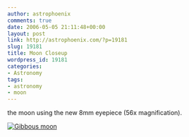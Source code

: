 ```yaml
---
author: astrophoenix
comments: true
date: 2006-05-05 21:11:48+00:00
layout: post
link: http://astrophoenix.com/?p=19181
slug: 19181
title: Moon Closeup
wordpress_id: 19181
categories:
- Astronomy
tags:
- astronomy
- moon
---
```


the moon using the new 8mm eyepiece (56x magnification).

[![Gibbous moon](/wp-uploads/astrophoenix/2010/12/060505_moon-300x225.jpg)](/wp-uploads/astrophoenix/2010/12/060505_moon.jpg)
